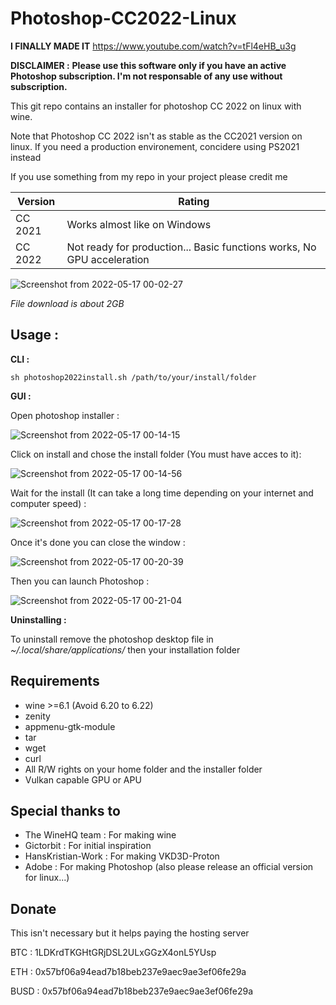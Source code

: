 # Photoshop-CC2022-Linux

**I FINALLY MADE IT**
https://www.youtube.com/watch?v=tFl4eHB_u3g

**DISCLAIMER :**
**Please use this software only if you have an active Photoshop subscription. I'm not responsable of any use without subscription.**

This git repo contains an installer for photoshop CC 2022 on linux with wine.

Note that Photoshop CC 2022 isn't as stable as the CC2021 version on linux. If you need a production environement, concidere using PS2021 instead

If you use something from my repo in your project please credit me

| Version  | Rating |
| ------------- | ------------- |
| CC 2021  | Works almost like on Windows  |
| CC 2022  | Not ready for production... Basic functions works, No GPU acceleration  |

![Screenshot from 2022-05-17 00-02-27](https://user-images.githubusercontent.com/52078885/168690419-274020b0-c993-4b86-a58f-f0f07237aa4f.png)

*File download is about 2GB*

## Usage : 

**CLI :**

`sh photoshop2022install.sh /path/to/your/install/folder`


**GUI :**

Open photoshop installer :

![Screenshot from 2022-05-17 00-14-15](https://user-images.githubusercontent.com/52078885/168692144-a1819955-c541-4248-bca2-ef4ed248e4bf.png)

Click on install and chose the install folder (You must have acces to it):

![Screenshot from 2022-05-17 00-14-56](https://user-images.githubusercontent.com/52078885/168692184-62e2c937-fa4b-43e8-ab8a-449015b42994.png)

Wait for the install (It can take a long time depending on your internet and computer speed) :

![Screenshot from 2022-05-17 00-17-28](https://user-images.githubusercontent.com/52078885/168692197-c861e67a-01e0-436d-8169-6d23a0aa4edb.png)

Once it's done you can close the window :

![Screenshot from 2022-05-17 00-20-39](https://user-images.githubusercontent.com/52078885/168692210-7093c10d-310d-45f4-98fb-0d8eb25609f5.png)

Then you can launch Photoshop :

![Screenshot from 2022-05-17 00-21-04](https://user-images.githubusercontent.com/52078885/168692218-dd1dd912-83a8-4746-aafa-da7f0a9673c3.png)

**Uninstalling :**

To uninstall remove the photoshop desktop file in *~/.local/share/applications/* then your installation folder

## Requirements
- wine >=6.1 (Avoid 6.20 to 6.22)
- zenity
- appmenu-gtk-module
- tar
- wget
- curl
- All R/W rights on your home folder and the installer folder
- Vulkan capable GPU or APU


## Special thanks to
- The WineHQ team : For making wine
- Gictorbit : For initial inspiration
- HansKristian-Work : For making VKD3D-Proton
- Adobe : For making Photoshop (also please release an official version for linux...)




## Donate

This isn't necessary but it helps paying the hosting server



BTC : 1LDKrdTKGHtGRjDSL2ULxGGzX4onL5YUsp

ETH : 0x57bf06a94ead7b18beb237e9aec9ae3ef06fe29a

BUSD : 0x57bf06a94ead7b18beb237e9aec9ae3ef06fe29a
